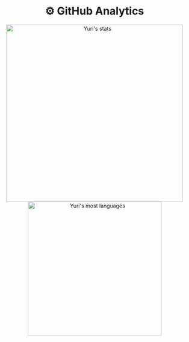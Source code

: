 <h1 align="center"> ⚙️ GitHub Analytics </h1>

<p align="center">
<img width="470em" src="https://github-readme-stats.vercel.app/api?username=YuriFont&show_icons=true&theme=merko" alt="Yuri's stats"/>
<img width="355em" src="https://github-readme-stats.vercel.app/api/top-langs/?username=YuriFont&layout=compact&theme=merko" alt="Yuri's most languages"/>
</p>
